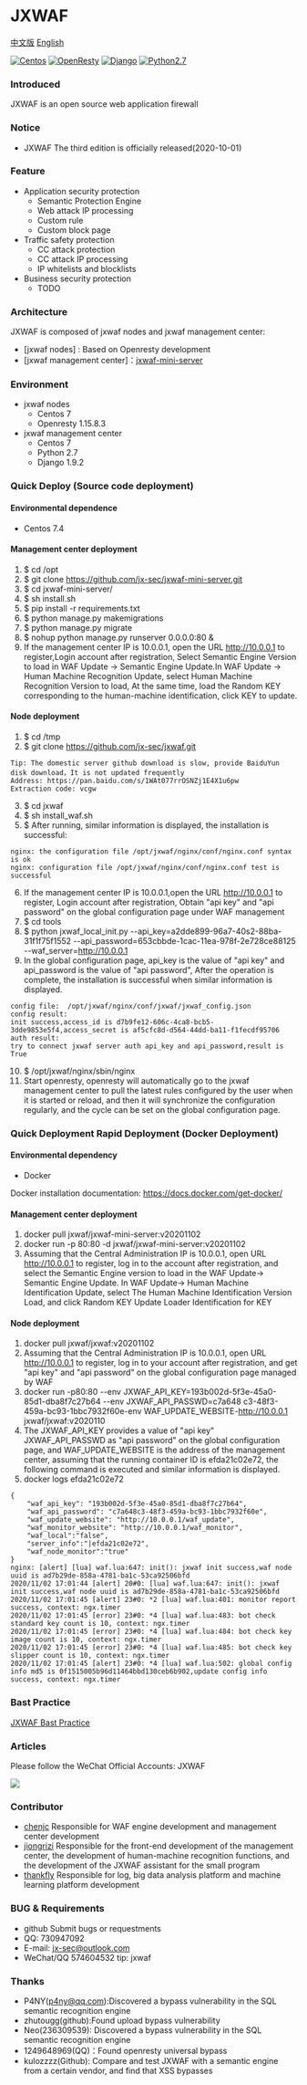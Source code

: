 # JXWAF

[中文版](https://github.com/jx-sec/jxwaf/blob/master/README.md)
[English](https://github.com/jx-sec/jxwaf/blob/master/English.md)

[![Centos](https://img.shields.io/badge/centos-7-brightgreen.svg)](https://www.centos.org/)
[![OpenResty](https://img.shields.io/badge/openresty-1.15.8.3-brightgreen)](http://openresty.org/en/)
[![Django](https://img.shields.io/badge/django-1.9.2-brightgreen)](https://www.djangoproject.com/)
[![Python2.7](https://img.shields.io/badge/python-2.7-brightgreen)](https://www.python.org/)

### Introduced

JXWAF is an open source web application firewall

### Notice

- JXWAF The third edition is officially released(2020-10-01)

### Feature

- Application security protection
  - Semantic Protection Engine
  - Web attack IP processing
  - Custom rule
  - Custom block page
- Traffic safety protection
  - CC attack protection
  - CC attack IP processing
  - IP whitelists and blocklists
- Business security protection
  - TODO

### Architecture

JXWAF is composed of jxwaf nodes and jxwaf management center:

- [jxwaf nodes] : Based on Openresty development
- [jxwaf management center]：[jxwaf-mini-server](https://github.com/jx-sec/jxwaf-mini-server)

### Environment

- jxwaf nodes
  - Centos 7
  - Openresty 1.15.8.3
- jxwaf management center
  - Centos 7
  - Python 2.7
  - Django 1.9.2

### Quick Deploy (Source code deployment)

#### Environmental dependence

- Centos 7.4

#### Management center deployment

1.  \$ cd /opt
2.  \$ git clone https://github.com/jx-sec/jxwaf-mini-server.git
3.  \$ cd jxwaf-mini-server/
4.  \$ sh install.sh
5.  \$ pip install -r requirements.txt
6.  \$ python manage.py makemigrations
7.  \$ python manage.py migrate
8.  \$ nohup python manage.py runserver 0.0.0.0:80 &
9.  If the management center IP is 10.0.0.1, open the URL http://10.0.0.1 to register,Login account after registration, Select Semantic Engine Version to load in WAF Update -> Semantic Engine Update.In WAF Update -> Human Machine Recognition Update, select Human Machine Recognition Version to load, At the same time, load the Random KEY corresponding to the human-machine identification, click KEY to update.

#### Node deployment

1.  \$ cd /tmp
2.  \$ git clone https://github.com/jx-sec/jxwaf.git

```
Tip: The domestic server github download is slow, provide BaiduYun disk download，It is not updated frequently
Address: https://pan.baidu.com/s/1WAt077rrOSNZj1E4X1u6pw
Extraction code: vcgw
```

3.  \$ cd jxwaf
4.  \$ sh install_waf.sh
5.  \$ After running, similar information is displayed, the installation is successful:

```
nginx: the configuration file /opt/jxwaf/nginx/conf/nginx.conf syntax is ok
nginx: configuration file /opt/jxwaf/nginx/conf/nginx.conf test is successful
```

6.  If the management center IP is 10.0.0.1,open the URL http://10.0.0.1 to register, Login account after registration, Obtain "api key" and "api password" on the global configuration page under WAF management
7.  \$ cd tools
8.  \$ python jxwaf_local_init.py --api_key=a2dde899-96a7-40s2-88ba-31f1f75f1552 --api_password=653cbbde-1cac-11ea-978f-2e728ce88125 --waf_server=http://10.0.0.1
9.  In the global configuration page, api_key is the value of "api key" and api_password is the value of "api password", After the operation is complete, the installation is successful when similar information is displayed.

```
config file:  /opt/jxwaf/nginx/conf/jxwaf/jxwaf_config.json
config result:
init success,access_id is d7b9fe12-606c-4ca8-bcb5-3dde9853e5f4,access_secret is af5cfc8d-d564-44dd-ba11-f1fecdf95706
auth result:
try to connect jxwaf server auth api_key and api_password,result is True
```

10. \$ /opt/jxwaf/nginx/sbin/nginx
11. Start openresty, openresty will automatically go to the jxwaf management center to pull the latest rules configured by the user when it is started or reload, and then it will synchronize the configuration regularly, and the cycle can be set on the global configuration page.

### Quick Deployment Rapid Deployment (Docker Deployment)

#### Environmental dependency

- Docker  

Docker installation documentation: https://docs.docker.com/get-docker/

#### Management center deployment

1. docker pull jxwaf/jxwaf-mini-server:v20201102
2. docker run -p 80:80 -d jxwaf/jxwaf-mini-server:v20201102
3. Assuming that the Central Administration IP is 10.0.0.1, open URL http://10.0.0.1 to register, log in to the account after registration, and select the Semantic Engine version to load in the WAF Update-> Semantic Engine Update. In WAF Update-> Human Machine Identification Update, select The Human Machine Identification Version Load, and click Random KEY Update Loader Identification for KEY

#### Node deployment

1. docker pull jxwaf/jxwaf:v20201102
2. Assuming that the Central Administration IP is 10.0.0.1, open URL http://10.0.0.1 to register, log in to your account after registration, and get "api key" and "api password" on the global configuration page managed by WAF
3. docker run -p80:80 --env JXWAF_API_KEY=193b002d-5f3e-45a0-85d1-dba8f7c27b64 --env JXWAF_API_PASSWD=c7a648 c3-48f3-459a-bc93-1bbc7932f60e-env WAF_UPDATE_WEBSITE-http://10.0.0.1 jxwaf/jxwaf:v2020110
4. The JXWAF_API_KEY provides a value of "api key" JXWAF_API_PASSWD as "api password" on the global configuration page, and WAF_UPDATE_WEBSITE is the address of the management center, assuming that the running container ID is efda21c02e72, the following command is executed and similar information is displayed.
5. docker logs efda21c02e72

```
{
    "waf_api_key": "193b002d-5f3e-45a0-85d1-dba8f7c27b64",
    "waf_api_password": "c7a648c3-48f3-459a-bc93-1bbc7932f60e",
    "waf_update_website": "http://10.0.0.1/waf_update",
    "waf_monitor_website": "http://10.0.0.1/waf_monitor",
    "waf_local":"false",
    "server_info":"|efda21c02e72",
    "waf_node_monitor":"true"
}
nginx: [alert] [lua] waf.lua:647: init(): jxwaf init success,waf node uuid is ad7b29de-858a-4781-ba1c-53ca92506bfd
2020/11/02 17:01:44 [alert] 20#0: [lua] waf.lua:647: init(): jxwaf init success,waf node uuid is ad7b29de-858a-4781-ba1c-53ca92506bfd
2020/11/02 17:01:45 [alert] 23#0: *2 [lua] waf.lua:401: monitor report success, context: ngx.timer
2020/11/02 17:01:45 [error] 23#0: *4 [lua] waf.lua:483: bot check standard key count is 10, context: ngx.timer
2020/11/02 17:01:45 [error] 23#0: *4 [lua] waf.lua:484: bot check key image count is 10, context: ngx.timer
2020/11/02 17:01:45 [error] 23#0: *4 [lua] waf.lua:485: bot check key slipper count is 10, context: ngx.timer
2020/11/02 17:01:45 [alert] 23#0: *4 [lua] waf.lua:502: global config info md5 is 0f1515005b96d11464bbd130ceb6b902,update config info success, context: ngx.timer
```

### Bast Practice

[JXWAF Bast Practice](https://docs.jxwaf.com)

### Articles

Please follow the WeChat Official Accounts: JXWAF

![](img/qrcode.jpg)

### Contributor

- [chenjc](https://github.com/jx-sec) Responsible for WAF engine development and management center development
- [jiongrizi](https://github.com/jiongrizi) Responsible for the front-end development of the management center, the development of human-machine recognition functions, and the development of the JXWAF assistant for the small program
- [thankfly](https://github.com/thankfly) Responsible for log, big data analysis platform and machine learning platform development

### BUG & Requirements

- github Submit bugs or requestments
- QQ: 730947092
- E-mail: jx-sec@outlook.com
- WeChat/QQ 574604532 tip: jxwaf

### Thanks

- P4NY(p4ny@qq.com):Discovered a bypass vulnerability in the SQL semantic recognition engine
- zhutougg(github):Found upload bypass vulnerability
- Neo(236309539): Discovered a bypass vulnerability in the SQL semantic recognition engine
- 1249648969(QQ)：Found openresty universal bypass
- kulozzzz(Github): Compare and test JXWAF with a semantic engine from a certain vendor, and find that XSS bypasses
